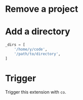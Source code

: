 # Remove a project

# Add a directory

```python
_dirs = [
    '/home/y/code',
    '/path/to/directory',
]
```

# Trigger

Trigger this extension with `co`.
